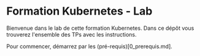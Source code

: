 # Formation Kubernetes - Lab

Bienvenue dans le lab de cette formation Kubernetes. Dans ce dépôt vous trouverez l'ensemble des TPs avec les instructions.

Pour commencer, démarrez par les (pré-requis)[0_prerequis.md].